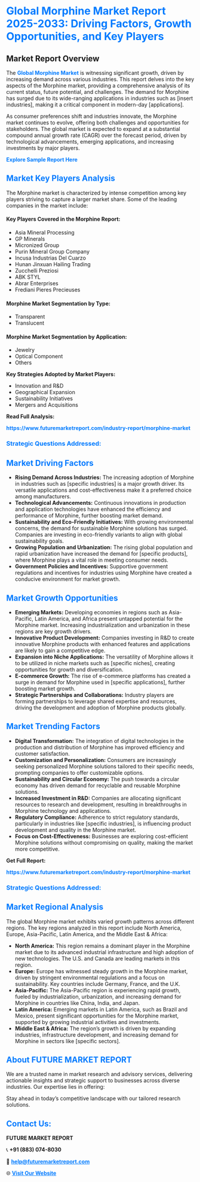 <h1 style="color: #007BFF;">Global Morphine Market Report 2025-2033: Driving Factors, Growth Opportunities, and Key Players</h1>

<section id="overview">
<h2>Market Report Overview</h2>
<p>The <a href="https://www.futuremarketreport.com/industry-report/morphine-market" style="color: #007BFF; text-decoration: none;"><strong>Global Morphine Market</strong></a> is witnessing significant growth, driven by increasing demand across various industries. This report delves into the key aspects of the Morphine market, providing a comprehensive analysis of its current status, future potential, and challenges. The demand for Morphine has surged due to its wide-ranging applications in industries such as [insert industries], making it a critical component in modern-day [applications].</p>
<p>As consumer preferences shift and industries innovate, the Morphine market continues to evolve, offering both challenges and opportunities for stakeholders. The global market is expected to expand at a substantial compound annual growth rate (CAGR) over the forecast period, driven by technological advancements, emerging applications, and increasing investments by major players.</p>
</section>

<section id="overview">
<p><a href="https://www.futuremarketreport.com/request-sample/reportId=35973" style="color: #007BFF; text-decoration: none;"><strong>Explore Sample Report Here</strong></a></p>
</section>

<section id="key-players">
<h2 style="color: #007BFF;">Market Key Players Analysis</h2>
<p>The Morphine market is characterized by intense competition among key players striving to capture a larger market share. Some of the leading companies in the market include:</p>
<h4>Key Players Covered in the Morphine Report:</h4>
<ul><li>Asia Mineral Processing</li><li>GP Minerals</li><li>Micronized Group</li><li>Purin Mineral Group Company</li><li>Incusa Industrias Del Cuarzo</li><li>Hunan Jinxuan Hailing Trading</li><li>Zucchelli Preziosi</li><li>ABK STYL</li><li>Abrar Enterprises</li><li>Frediani Pieres Precieuses</li></ul>
<h4>Morphine Market Segmentation by Type:</h4>
<ul><li>Transparent</li><li>Translucent</li></ul>

<h4>Morphine Market Segmentation by Application:</h4>
<ul><li>Jewelry</li><li>Optical Component</li><li>Others</li></ul>
<p><strong>Key Strategies Adopted by Market Players:</strong></p>
<ul>
<li>Innovation and R&D</li>
<li>Geographical Expansion</li>
<li>Sustainability Initiatives</li>
<li>Mergers and Acquisitions</li>
</ul>
</section>

<section>
<p><strong>Read Full Analysis: </strong></p><a href="https://www.futuremarketreport.com/industry-report/morphine-market" style="color: #007BFF; text-decoration: none;"><strong>https://www.futuremarketreport.com/industry-report/morphine-market</strong></a>
<h3 style="color: #007BFF;">Strategic Questions Addressed:</h3>
</section>

<section id="driving-factors">
<h2 style="color: #007BFF;">Market Driving Factors</h2>
<ul>
<li><strong>Rising Demand Across Industries:</strong> The increasing adoption of Morphine in industries such as [specific industries] is a major growth driver. Its versatile applications and cost-effectiveness make it a preferred choice among manufacturers.</li>
<li><strong>Technological Advancements:</strong> Continuous innovations in production and application technologies have enhanced the efficiency and performance of Morphine, further boosting market demand.</li>
<li><strong>Sustainability and Eco-Friendly Initiatives:</strong> With growing environmental concerns, the demand for sustainable Morphine solutions has surged. Companies are investing in eco-friendly variants to align with global sustainability goals.</li>
<li><strong>Growing Population and Urbanization:</strong> The rising global population and rapid urbanization have increased the demand for [specific products], where Morphine plays a vital role in meeting consumer needs.</li>
<li><strong>Government Policies and Incentives:</strong> Supportive government regulations and incentives for industries using Morphine have created a conducive environment for market growth.</li>
</ul>
</section>

<section id="growth-opportunities">
<h2 style="color: #007BFF;">Market Growth Opportunities</h2>
<ul>
<li><strong>Emerging Markets:</strong> Developing economies in regions such as Asia-Pacific, Latin America, and Africa present untapped potential for the Morphine market. Increasing industrialization and urbanization in these regions are key growth drivers.</li>
<li><strong>Innovative Product Development:</strong> Companies investing in R&D to create innovative Morphine products with enhanced features and applications are likely to gain a competitive edge.</li>
<li><strong>Expansion into Niche Applications:</strong> The versatility of Morphine allows it to be utilized in niche markets such as [specific niches], creating opportunities for growth and diversification.</li>
<li><strong>E-commerce Growth:</strong> The rise of e-commerce platforms has created a surge in demand for Morphine used in [specific applications], further boosting market growth.</li>
<li><strong>Strategic Partnerships and Collaborations:</strong> Industry players are forming partnerships to leverage shared expertise and resources, driving the development and adoption of Morphine products globally.</li>
</ul>
</section>

<section id="trending-factors">
<h2 style="color: #007BFF;">Market Trending Factors</h2>
<ul>
<li><strong>Digital Transformation:</strong> The integration of digital technologies in the production and distribution of Morphine has improved efficiency and customer satisfaction.</li>
<li><strong>Customization and Personalization:</strong> Consumers are increasingly seeking personalized Morphine solutions tailored to their specific needs, prompting companies to offer customizable options.</li>
<li><strong>Sustainability and Circular Economy:</strong> The push towards a circular economy has driven demand for recyclable and reusable Morphine solutions.</li>
<li><strong>Increased Investment in R&D:</strong> Companies are allocating significant resources to research and development, resulting in breakthroughs in Morphine technology and applications.</li>
<li><strong>Regulatory Compliance:</strong> Adherence to strict regulatory standards, particularly in industries like [specific industries], is influencing product development and quality in the Morphine market.</li>
<li><strong>Focus on Cost-Effectiveness:</strong> Businesses are exploring cost-efficient Morphine solutions without compromising on quality, making the market more competitive.</li>
</ul>
</section>

<section>
<p><strong>Get Full Report: </strong></p><a href="https://www.futuremarketreport.com/industry-report/morphine-market" style="color: #007BFF; text-decoration: none;"><strong>https://www.futuremarketreport.com/industry-report/morphine-market</strong></a>
<h3 style="color: #007BFF;">Strategic Questions Addressed:</h3>
</section>


<section id="regional-analysis">
<h2 style="color: #007BFF;">Market Regional Analysis</h2>
<p>The global Morphine market exhibits varied growth patterns across different regions. The key regions analyzed in this report include North America, Europe, Asia-Pacific, Latin America, and the Middle East & Africa:</p>
<ul>
<li><strong>North America:</strong> This region remains a dominant player in the Morphine market due to its advanced industrial infrastructure and high adoption of new technologies. The U.S. and Canada are leading markets in this region.</li>
<li><strong>Europe:</strong> Europe has witnessed steady growth in the Morphine market, driven by stringent environmental regulations and a focus on sustainability. Key countries include Germany, France, and the U.K.</li>
<li><strong>Asia-Pacific:</strong> The Asia-Pacific region is experiencing rapid growth, fueled by industrialization, urbanization, and increasing demand for Morphine in countries like China, India, and Japan.</li>
<li><strong>Latin America:</strong> Emerging markets in Latin America, such as Brazil and Mexico, present significant opportunities for the Morphine market, supported by growing industrial activities and investments.</li>
<li><strong>Middle East & Africa:</strong> The region’s growth is driven by expanding industries, infrastructure development, and increasing demand for Morphine in sectors like [specific sectors].</li>
</ul>
</section>

<footer>
<h2 style="color: #007BFF;">About FUTURE MARKET REPORT</h2>
<p>We are a trusted name in market research and advisory services, delivering actionable insights and strategic support to businesses across diverse industries. Our expertise lies in offering:</p>

<p>Stay ahead in today’s competitive landscape with our tailored research solutions.</p>

<h2 style="color: #007BFF;">Contact Us:</h2>
<p><strong>FUTURE MARKET REPORT</strong></p>
<p>📞 <strong>+91 (883) 074-8030</strong></p>
<p>📧 <strong><a href="mailto:help@futuremarketreport.com" style="color: #007BFF;">help@futuremarketreport.com</a></strong></p>
<p>🌐 <strong><a href="https://www.futuremarketreport.com/" style="color: #007BFF;">Visit Our Website</a></strong></p>
</footer>